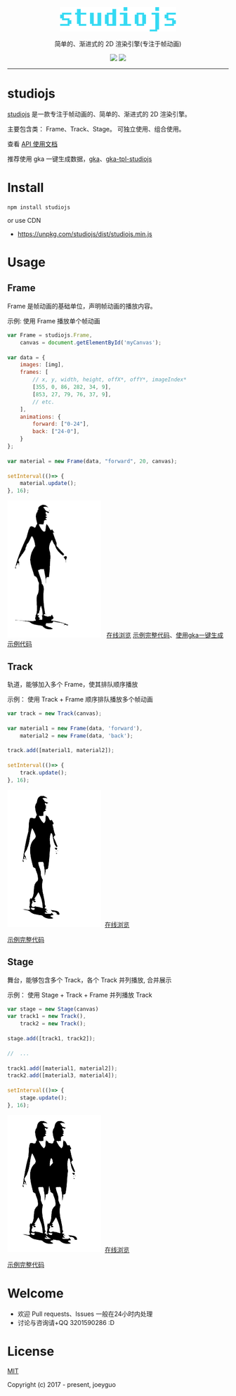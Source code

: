 <p align="center">
<a href ="https://github.com/joeyguo/studiojs"><img alt="studiojs" src="./docs/studiojs.png"></a>
</p>
<p align="center">
简单的、渐进式的 2D 渲染引擎(专注于帧动画)
</p>
<p align="center">
<a href="https://www.npmjs.org/package/studiojs"><img src="https://img.shields.io/npm/v/studiojs.svg?style=flat"></a>
<a href="https://github.com/joeyguo/studiojs#license"><img src="https://img.shields.io/badge/license-MIT-blue.svg"></a>
</p>

--- 

# studiojs

[studiojs](https://github.com/joeyguo/studiojs) 是一款专注于帧动画的、简单的、渐进式的 2D 渲染引擎。

主要包含类： Frame、Track、Stage。 可独立使用、组合使用。

查看 [API 使用文档](./docs/README.md)

推荐使用 gka 一键生成数据，[gka](https://github.com/gkajs/gka)、[gka-tpl-studiojs](https://github.com/gkajs/gka-tpl-studiojs) 

# Install

```
npm install studiojs
```

or use CDN 

- https://unpkg.com/studiojs/dist/studiojs.min.js

# Usage

## Frame

Frame 是帧动画的基础单位，声明帧动画的播放内容。

示例: 使用 Frame 播放单个帧动画

```js
var Frame = studiojs.Frame,
    canvas = document.getElementById('myCanvas');

var data = {
    images: [img],
    frames: [
        // x, y, width, height, offX*, offY*, imageIndex*
        [355, 0, 86, 282, 34, 9],
        [853, 27, 79, 76, 37, 9],
        // etc.
    ],
    animations: {
        forward: ["0-24"],
        back: ["24-0"],
    }
};

var material = new Frame(data, "forward", 20, canvas);

setInterval(()=> {
    material.update();
}, 16);

```

![frame](./docs/img/frame.gif)   [在线浏览](https://gkajs.github.io/studiojs/example/frame-sprites/)
[示例完整代码](./example/frame-sprites)、[使用gka一键生成示例代码](./example/gka-data-frame)

## Track

轨道，能够加入多个 Frame，使其排队顺序播放

示例： 使用 Track + Frame 顺序排队播放多个帧动画

```js
var track = new Track(canvas);

var material1 = new Frame(data, 'forward'),
    material2 = new Frame(data, 'back');

track.add([material1, material2]);

setInterval(()=> {
    track.update();
}, 16);

```
![track](./docs/img/track.gif)  [在线浏览](https://gkajs.github.io/studiojs/example/track-sprites/)

[示例完整代码](./example/track-sprites)

## Stage

舞台，能够包含多个 Track，各个 Track 并列播放, 合并展示

示例： 使用 Stage + Track + Frame 并列播放 Track

```js
var stage = new Stage(canvas)
var track1 = new Track(),
    track2 = new Track();

stage.add([track1, track2]);

//  ...

track1.add([material1, material2]);
track2.add([material3, material4]);

setInterval(()=> {
    stage.update();
}, 16);

```
![stage](./docs/img/stage.gif)  [在线浏览](https://gkajs.github.io/studiojs/example/stage-sprites/)

[示例完整代码](./example/track-sprites)

# Welcome

* 欢迎 Pull requests、Issues 一般在24小时内处理
* 讨论与咨询请+QQ 3201590286  :D

# License

[MIT](./LICENSE) 

Copyright (c) 2017 - present, joeyguo

